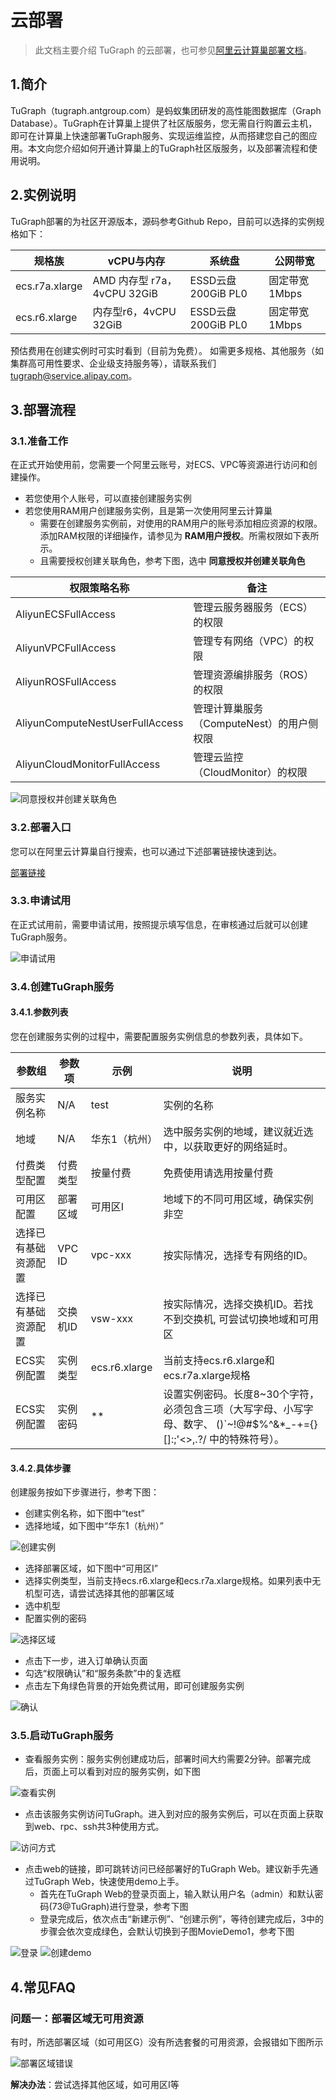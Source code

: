 # 云部署

> 此文档主要介绍 TuGraph 的云部署，也可参见[阿里云计算巢部署文档]( https://aliyun-computenest.github.io/quickstart-tugraph/ )。

## 1.简介

TuGraph（tugraph.antgroup.com）是蚂蚁集团研发的高性能图数据库（Graph Database）。TuGraph在计算巢上提供了社区版服务，您无需自行购置云主机，即可在计算巢上快速部署TuGraph服务、实现运维监控，从而搭建您自己的图应用。本文向您介绍如何开通计算巢上的TuGraph社区版服务，以及部署流程和使用说明。

## 2.实例说明

TuGraph部署的为社区开源版本，源码参考Github Repo，目前可以选择的实例规格如下：

|规格族         |vCPU与内存                 |系统盘             |公网带宽     |
|--------------|--------------------------|-------------------|-------------|
|ecs.r7a.xlarge|AMD 内存型 r7a，4vCPU 32GiB|ESSD云盘 200GiB PL0|固定带宽1Mbps|
|ecs.r6.xlarge |内存型r6，4vCPU 32GiB      |ESSD云盘 200GiB PL0|固定带宽1Mbps|

预估费用在创建实例时可实时看到（目前为免费）。 如需更多规格、其他服务（如集群高可用性要求、企业级支持服务等），请联系我们 tugraph@service.alipay.com。

## 3.部署流程

### 3.1.准备工作

在正式开始使用前，您需要一个阿里云账号，对ECS、VPC等资源进行访问和创建操作。

- 若您使用个人账号，可以直接创建服务实例
- 若您使用RAM用户创建服务实例，且是第一次使用阿里云计算巢
    - 需要在创建服务实例前，对使用的RAM用户的账号添加相应资源的权限。添加RAM权限的详细操作，请参见为 __RAM用户授权__。所需权限如下表所示。
    - 且需要授权创建关联角色，参考下图，选中 __同意授权并创建关联角色__

|权限策略名称         |备注                 |
|--------------|--------------------------|
|AliyunECSFullAccess|管理云服务器服务（ECS）的权限|
|AliyunVPCFullAccess|管理专有网络（VPC）的权限|
|AliyunROSFullAccess|管理资源编排服务（ROS）的权限|
|AliyunComputeNestUserFullAccess|管理计算巢服务（ComputeNest）的用户侧权限|
|AliyunCloudMonitorFullAccess|管理云监控（CloudMonitor）的权限|

![同意授权并创建关联角色](../../../images/cloud-deployment-1.png)

### 3.2.部署入口

您可以在阿里云计算巢自行搜索，也可以通过下述部署链接快速到达。

[部署链接](https://computenest.console.aliyun.com/user/cn-hangzhou/serviceInstanceCreate?ServiceId=service-7b50ea3d20e643da95bf&&isTrial=true)

### 3.3.申请试用

在正式试用前，需要申请试用，按照提示填写信息，在审核通过后就可以创建TuGraph服务。

![申请试用](../../../images/cloud-deployment-2.png)

### 3.4.创建TuGraph服务

#### 3.4.1.参数列表

您在创建服务实例的过程中，需要配置服务实例信息的参数列表，具体如下。

|参数组|	参数项|	示例|	说明|
|---- |----     |----|---|
|服务实例名称|	N/A|	test|	实例的名称|
|地域|	N/A|	华东1（杭州）|	选中服务实例的地域，建议就近选中，以获取更好的网络延时。|
|付费类型配置|	付费类型|	按量付费|	免费使用请选用按量付费|
|可用区配置|	部署区域|	可用区I|	地域下的不同可用区域，确保实例非空|
|选择已有基础资源配置|	VPC ID|	vpc-xxx|	按实际情况，选择专有网络的ID。|
|选择已有基础资源配置|	交换机ID|	vsw-xxx|	按实际情况，选择交换机ID。若找不到交换机, 可尝试切换地域和可用区|
|ECS实例配置|	实例类型|	ecs.r6.xlarge|	当前支持ecs.r6.xlarge和ecs.r7a.xlarge规格|
|ECS实例配置|	实例密码|	**|	设置实例密码。长度8~30个字符，必须包含三项（大写字母、小写字母、数字、 ()`~!@#$%^&*_-+={}[]:;'<>,.?/ 中的特殊符号）。|

#### 3.4.2.具体步骤

创建服务按如下步骤进行，参考下图：

- 创建实例名称，如下图中“test”
- 选择地域，如下图中“华东1（杭州）”

![创建实例](../../../images/cloud-deployment-3.png)

- 选择部署区域，如下图中“可用区I”
- 选择实例类型，当前支持ecs.r6.xlarge和ecs.r7a.xlarge规格。如果列表中无机型可选，请尝试选择其他的部署区域
- 选中机型
- 配置实例的密码

![选择区域](../../../images/cloud-deployment-4.png)

- 点击下一步，进入订单确认页面
- 勾选“权限确认”和“服务条款”中的复选框
- 点击左下角绿色背景的开始免费试用，即可创建服务实例

![确认](../../../images/cloud-deployment-5.png)

### 3.5.启动TuGraph服务

- 查看服务实例：服务实例创建成功后，部署时间大约需要2分钟。部署完成后，页面上可以看到对应的服务实例，如下图

![查看实例](../../../images/cloud-deployment-6.png)

- 点击该服务实例访问TuGraph。进入到对应的服务实例后，可以在页面上获取到web、rpc、ssh共3种使用方式。

![访问方式](../../../images/cloud-deployment-7.png)

- 点击web的链接，即可跳转访问已经部署好的TuGraph Web。建议新手先通过TuGraph Web，快速使用demo上手。
    - 首先在TuGraph Web的登录页面上，输入默认用户名（admin）和默认密码(73@TuGraph)进行登录，参考下图
    - 登录完成后，依次点击“新建示例”、“创建示例”，等待创建完成后，3中的步骤会依次变成绿色，会默认切换到子图MovieDemo1，参考下图

![登录](../../../images/cloud-deployment-8.png)
![创建demo](../../../images/cloud-deployment-9.png)

## 4.常见FAQ

### 问题一：部署区域无可用资源

有时，所选部署区域（如可用区G）没有所选套餐的可用资源，会报错如下图所示

![部署区域错误](../../../images/cloud-deployment-10.png)

__解决办法__：尝试选择其他区域，如可用区I等